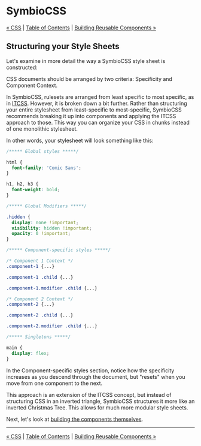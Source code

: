 # SymbioCSS

[&laquo; CSS](02_css.md) | [Table of Contents](https://github.com/gbdrummer/symbiocss) | [Building Reusable Components &raquo;](04_building-reusable-components.md)

## Structuring your Style Sheets

Let's examine in more detail the way a SymbioCSS style sheet is constructed:

CSS documents should be arranged by two criteria: Specificity and Component Context.

In SymbioCSS, rulesets are arranged from least specific to most specific, as in [ITCSS](http://itcss.io/). However, it is broken down a bit further. Rather than structuring your entire stylesheet from least-specific to most-specific, SymbioCSS recommends breaking it up into components and applying the ITCSS approach to those. This way you can organize your CSS in chunks instead of one monolithic stylesheet.

In other words, your stylesheet will look something like this:

```CSS
/***** Global styles *****/

html {
  font-family: 'Comic Sans';
}

h1, h2, h3 {
  font-weight: bold;
}

/***** Global Modifiers *****/

.hidden {
  display: none !important;
  visibility: hidden !important;
  opacity: 0 !important;
}

/***** Component-specific styles *****/

/* Component 1 Context */
.component-1 {...}

.component-1 .child {...}

.component-1.modifier .child {...}

/* Component 2 Context */
.component-2 {...}

.component-2 .child {...}

.component-2.modifier .child {...}

/***** Singletons *****/

main {
  display: flex;
}

```

In the Component-specific styles section, notice how the specificity increases as you descend through the document, but "resets" when you move from one component to the next.

This approach is an extension of the ITCSS concept, but instead of structuring CSS in an inverted triangle, SymbioCSS structures it more like an inverted Christmas Tree. This allows for much more modular style sheets.

Next, let's look at [building the components themselves](04_building-reusable-components.md).

---
[&laquo; CSS](02_css.md) | [Table of Contents](https://github.com/gbdrummer/symbiocss) | [Building Reusable Components &raquo;](04_building-reusable-components.md)
